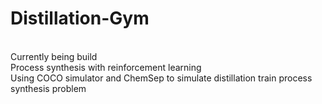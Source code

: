 # Distillation-Gym
<br>
Currently being build
<br>
Process synthesis with reinforcement learning
<br>
Using COCO simulator and ChemSep to simulate distillation train process synthesis problem
<br>
